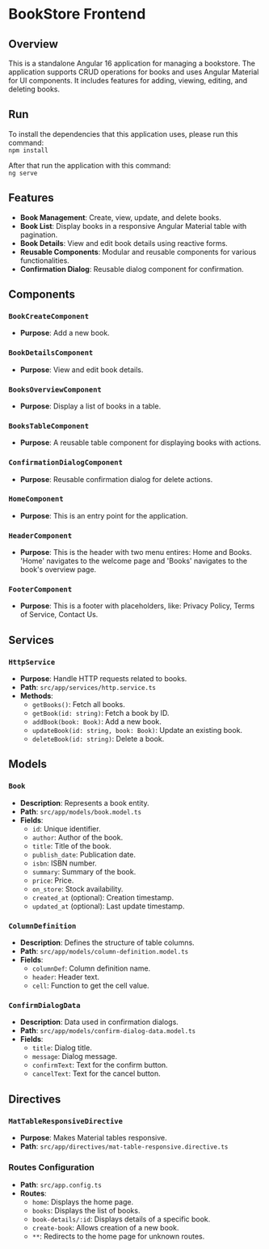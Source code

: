 # BookStore Frontend

## Overview

This is a standalone Angular 16 application for managing a bookstore. The application supports CRUD operations for books and uses Angular Material for UI components. It includes features for adding, viewing, editing, and deleting books.

## Run
To install the dependencies that this application uses, please run this command:  
`npm install`

After that run the application with this command:  
`ng serve`

## Features

- **Book Management**: Create, view, update, and delete books.
- **Book List**: Display books in a responsive Angular Material table with pagination.
- **Book Details**: View and edit book details using reactive forms.
- **Reusable Components**: Modular and reusable components for various functionalities.
- **Confirmation Dialog**: Reusable dialog component for confirmation.

## Components

### `BookCreateComponent`

- **Purpose**: Add a new book.

### `BookDetailsComponent`

- **Purpose**: View and edit book details.


### `BooksOverviewComponent`

- **Purpose**: Display a list of books in a table.


### `BooksTableComponent`

- **Purpose**: A reusable table component for displaying books with actions.


### `ConfirmationDialogComponent`

- **Purpose**: Reusable confirmation dialog for delete actions.

### `HomeComponent`

- **Purpose**: This is an entry point for the application.

### `HeaderComponent`

- **Purpose**: This is the header with two menu entires: Home and Books. 'Home' navigates to the welcome page and 'Books' navigates to the book's overview page.

### `FooterComponent`

- **Purpose**: This is a footer with placeholders, like: Privacy Policy, Terms of Service, Contact Us.


## Services

### `HttpService`

- **Purpose**: Handle HTTP requests related to books.
- **Path**: `src/app/services/http.service.ts`
- **Methods**:
  - `getBooks()`: Fetch all books.
  - `getBook(id: string)`: Fetch a book by ID.
  - `addBook(book: Book)`: Add a new book.
  - `updateBook(id: string, book: Book)`: Update an existing book.
  - `deleteBook(id: string)`: Delete a book.

## Models

### `Book`

- **Description**: Represents a book entity.
- **Path**: `src/app/models/book.model.ts`
- **Fields**:
  - `id`: Unique identifier.
  - `author`: Author of the book.
  - `title`: Title of the book.
  - `publish_date`: Publication date.
  - `isbn`: ISBN number.
  - `summary`: Summary of the book.
  - `price`: Price.
  - `on_store`: Stock availability.
  - `created_at` (optional): Creation timestamp.
  - `updated_at` (optional): Last update timestamp.

### `ColumnDefinition`

- **Description**: Defines the structure of table columns.
- **Path**: `src/app/models/column-definition.model.ts`
- **Fields**:
  - `columnDef`: Column definition name.
  - `header`: Header text.
  - `cell`: Function to get the cell value.

### `ConfirmDialogData`

- **Description**: Data used in confirmation dialogs.
- **Path**: `src/app/models/confirm-dialog-data.model.ts`
- **Fields**:
  - `title`: Dialog title.
  - `message`: Dialog message.
  - `confirmText`: Text for the confirm button.
  - `cancelText`: Text for the cancel button.

## Directives

### `MatTableResponsiveDirective`

- **Purpose**: Makes Material tables responsive.
- **Path**: `src/app/directives/mat-table-responsive.directive.ts`

### Routes Configuration

- **Path**: `src/app.config.ts`
- **Routes**:
  - `home`: Displays the home page.
  - `books`: Displays the list of books.
  - `book-details/:id`: Displays details of a specific book.
  - `create-book`: Allows creation of a new book.
  - `**`: Redirects to the home page for unknown routes.
